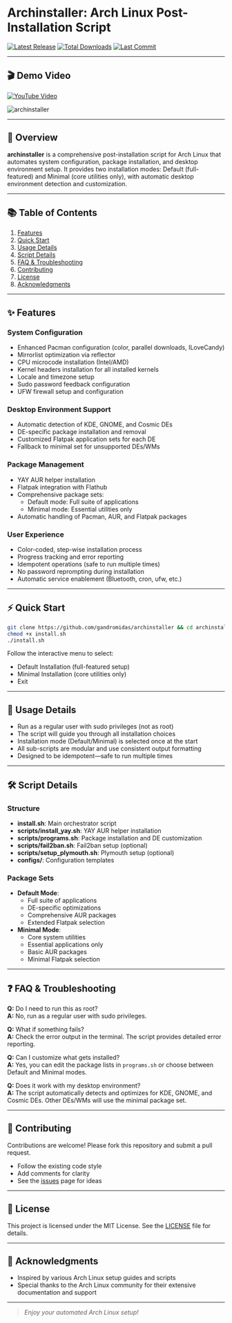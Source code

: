 # Archinstaller: Arch Linux Post-Installation Script

[![Latest Release](https://img.shields.io/github/v/release/GAndromidas/archinstaller.svg?style=for-the-badge)](https://github.com/GAndromidas/archinstaller/releases)
[![Total Downloads](https://img.shields.io/github/downloads/GAndromidas/archinstaller/total.svg?style=for-the-badge)](https://github.com/GAndromidas/archinstaller/releases)
[![Last Commit](https://img.shields.io/github/last-commit/GAndromidas/archinstaller.svg?style=for-the-badge)](https://github.com/GAndromidas/archinstaller/commits/main)

---

## 🎬 Demo Video

[![YouTube Video](https://img.shields.io/badge/YouTube-Video-red)](https://www.youtube.com/watch?v=lWoKlybEjeU)

![archinstaller](https://github.com/user-attachments/assets/72ff3e94-dd8d-4e18-8c13-30f8b6ba4ef6)

---

## 🚀 Overview

**archinstaller** is a comprehensive post-installation script for Arch Linux that automates system configuration, package installation, and desktop environment setup. It provides two installation modes: Default (full-featured) and Minimal (core utilities only), with automatic desktop environment detection and customization.

---

## 📚 Table of Contents

1. [Features](#features)
2. [Quick Start](#quick-start)
3. [Usage Details](#usage-details)
4. [Script Details](#script-details)
5. [FAQ & Troubleshooting](#faq--troubleshooting)
6. [Contributing](#contributing)
7. [License](#license)
8. [Acknowledgments](#acknowledgments)

---

## ✨ Features

### System Configuration
- Enhanced Pacman configuration (color, parallel downloads, ILoveCandy)
- Mirrorlist optimization via reflector
- CPU microcode installation (Intel/AMD)
- Kernel headers installation for all installed kernels
- Locale and timezone setup
- Sudo password feedback configuration
- UFW firewall setup and configuration

### Desktop Environment Support
- Automatic detection of KDE, GNOME, and Cosmic DEs
- DE-specific package installation and removal
- Customized Flatpak application sets for each DE
- Fallback to minimal set for unsupported DEs/WMs

### Package Management
- YAY AUR helper installation
- Flatpak integration with Flathub
- Comprehensive package sets:
  - Default mode: Full suite of applications
  - Minimal mode: Essential utilities only
- Automatic handling of Pacman, AUR, and Flatpak packages

### User Experience
- Color-coded, step-wise installation process
- Progress tracking and error reporting
- Idempotent operations (safe to run multiple times)
- No password reprompting during installation
- Automatic service enablement (Bluetooth, cron, ufw, etc.)

---

## ⚡ Quick Start

```bash
git clone https://github.com/gandromidas/archinstaller && cd archinstaller
chmod +x install.sh
./install.sh
```

Follow the interactive menu to select:
- Default Installation (full-featured setup)
- Minimal Installation (core utilities only)
- Exit

---

## 📒 Usage Details

- Run as a regular user with sudo privileges (not as root)
- The script will guide you through all installation choices
- Installation mode (Default/Minimal) is selected once at the start
- All sub-scripts are modular and use consistent output formatting
- Designed to be idempotent—safe to run multiple times

---

## 🛠️ Script Details

### Structure
- **install.sh**: Main orchestrator script
- **scripts/install_yay.sh**: YAY AUR helper installation
- **scripts/programs.sh**: Package installation and DE customization
- **scripts/fail2ban.sh**: Fail2ban setup (optional)
- **scripts/setup_plymouth.sh**: Plymouth setup (optional)
- **configs/**: Configuration templates

### Package Sets
- **Default Mode**:
  - Full suite of applications
  - DE-specific optimizations
  - Comprehensive AUR packages
  - Extended Flatpak selection
- **Minimal Mode**:
  - Core system utilities
  - Essential applications only
  - Basic AUR packages
  - Minimal Flatpak selection

---

## ❓ FAQ & Troubleshooting

**Q:** Do I need to run this as root?  
**A:** No, run as a regular user with sudo privileges.

**Q:** What if something fails?  
**A:** Check the error output in the terminal. The script provides detailed error reporting.

**Q:** Can I customize what gets installed?  
**A:** Yes, you can edit the package lists in `programs.sh` or choose between Default and Minimal modes.

**Q:** Does it work with my desktop environment?  
**A:** The script automatically detects and optimizes for KDE, GNOME, and Cosmic DEs. Other DEs/WMs will use the minimal package set.

---

## 🤝 Contributing

Contributions are welcome! Please fork this repository and submit a pull request.  
- Follow the existing code style
- Add comments for clarity
- See the [issues](https://github.com/GAndromidas/archinstaller/issues) page for ideas

---

## 📄 License

This project is licensed under the MIT License. See the [LICENSE](LICENSE) file for details.

---

## 🙏 Acknowledgments

- Inspired by various Arch Linux setup guides and scripts
- Special thanks to the Arch Linux community for their extensive documentation and support

---

> _Enjoy your automated Arch Linux setup!_
